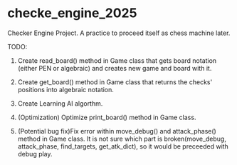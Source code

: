 # checke_engine_2025

Checker Engine Project. A practice to proceed itself as chess machine later.

TODO:

1. Create read_board() method in Game class that gets board notation (either PEN or algebraic) and creates new game and board with it.

2. Create get_board() method in Game class that returns the checks' positions into algebraic notation.

3. Create Learning AI algorthm.

4. (Optimization) Optimize print_board() method in Game class.
5. (Potential bug fix)Fix error within move_debug() and attack_phase() method in Game class. It is not sure which part is broken(move_debug, attack_phase, find_targets, get_atk_dict), so it would be preceeded with debug play.
